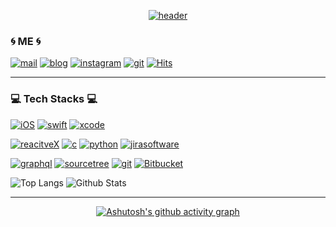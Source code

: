 <div align=center>

[![header](https://capsule-render.vercel.app/api?type=cylinder&color=auto&height=300&section=header&text=Sunghong%20Min&fontSize=80&fontAlign=50&desc=iOS%20Developer&descAlignY=78&descSize=25&descAlign=73)](https://github.com/sunghong32) 

<div align=left>

### 🌀 ME 🌀
[![mail](https://img.shields.io/badge/sunghong32@gmail.com-EA4335?style=flat&logo=Gmail&logoColor=white)](mailto:sunghong32@gmail.com) [![blog](https://img.shields.io/badge/tistory-important?style=flat&logo=Telegraph&logoColor=white)](https://hong-sangcompany.tistory.com) [![instagram](https://img.shields.io/badge/instagram-ff69b4?style=flat&logo=Instagram&logoColor=white)](https://hong-sangcompany.tistory.com)  [![git](https://img.shields.io/badge/github-181717?style=flat&logo=Github&logoColor=white)](https://github.com/sunghong32) [![Hits](https://hits.seeyoufarm.com/api/count/incr/badge.svg?url=https%3A%2F%2Fgithub.com%2Fsunghong32&count_bg=%2379C83D&title_bg=%23555555&icon=&icon_color=%23E7E7E7&title=hits&edge_flat=false)](https://hits.seeyoufarm.com)

</div>

---

<div align=left>

### 💻 Tech Stacks 💻
[![iOS](https://img.shields.io/badge/iOS-black?style=flat&logo=iOS&logoColor=white)]() [![swift](https://img.shields.io/badge/swift-F05138?style=flat&logo=Swift&logoColor=white)]() [![xcode](https://img.shields.io/badge/xcode-147EFB?style=flat&logo=Xcode&logoColor=white)]()

[![reacitveX](https://img.shields.io/badge/reactiveX-B7178C?style=flat&logo=ReactiveX&logoColor=white)]() [![c](https://img.shields.io/badge/c-A8B9CC?style=flat&logo=C&logoColor=white)]() [![python](https://img.shields.io/badge/python-3776AB?style=flat&logo=Python&logoColor=white)]() [![jirasoftware](https://img.shields.io/badge/jira_software-0052CC?style=flat&logo=JiraSoftware&logoColor=white)]() 

[![graphql](https://img.shields.io/badge/graphql-E10098?style=flat&logo=GraphQL&logoColor=white)]() [![sourcetree](https://img.shields.io/badge/sourcetree-0052CC?style=flat&logo=SourceTree&logoColor=white)]() [![git](https://img.shields.io/badge/git-F05032?style=flat&logo=Git&logoColor=white)]() [![Bitbucket](https://img.shields.io/badge/bitbucket-0052CC?style=flat&logo=Bitbucket&logoColor=white)]() 

![Top Langs](https://github-readme-stats.vercel.app/api/top-langs/?username=sunghong32&layout=compact&theme=vue) ![Github Stats](https://github-readme-stats.vercel.app/api?username=sunghong32&show_icons=true&theme=vue) 

</div>

---

[![Ashutosh's github activity graph](https://activity-graph.herokuapp.com/graph?username=sunghong32&theme=rogue)](https://github.com/sunghong32/github-readme-activity-graph)

</div>
